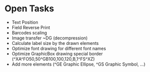 # Open Tasks

- Text Position
- Field Reverse Print
- Barcodes scaling
- Image transfer ~DG (decompression)
- Calculate label size by the drawn elements
- Optimize font drawing for different font names
- Optimize GraphicBox drawing special border (^XA^FO50,50^GB100,100,120,B,1^FS^XZ)
- Add more elements (^GE Graphic Ellipse, ^GS Graphic Symbol, ...)